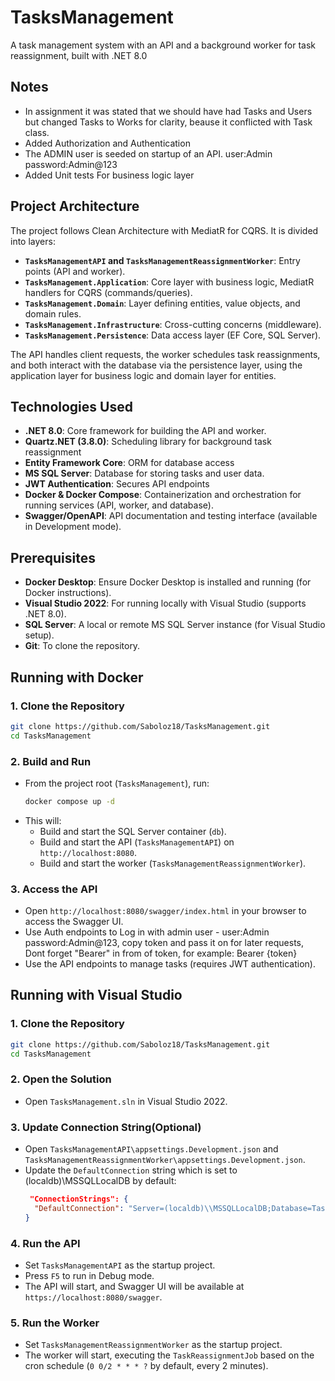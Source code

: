 # TasksManagement

A task management system with an API and a background worker for task reassignment, built with .NET 8.0 


## Notes
- In assignment it was stated that we should have had Tasks and Users but changed Tasks to Works for clarity, beause it conflicted with Task class.
- Added Authorization and Authentication
- The ADMIN user is seeded on startup of an API. user:Admin password:Admin@123
- Added Unit tests For business logic layer

## Project Architecture

The project follows Clean Architecture with MediatR for CQRS. It is divided into layers:

- **`TasksManagementAPI` and `TasksManagementReassignmentWorker`**: Entry points (API and worker).
- **`TasksManagement.Application`**: Core layer with business logic, MediatR handlers for CQRS (commands/queries).
- **`TasksManagement.Domain`**: Layer defining entities, value objects, and domain rules.
- **`TasksManagement.Infrastructure`**: Cross-cutting concerns (middleware).
- **`TasksManagement.Persistence`**: Data access layer (EF Core, SQL Server).

The API handles client requests, the worker schedules task reassignments, and both interact with the database via the persistence layer, using the application layer for business logic and domain layer for entities.

## Technologies Used

- **.NET 8.0**: Core framework for building the API and worker.
- **Quartz.NET (3.8.0)**: Scheduling library for background task reassignment
- **Entity Framework Core**: ORM for database access 
- **MS SQL Server**: Database for storing tasks and user data.
- **JWT Authentication**: Secures API endpoints 
- **Docker & Docker Compose**: Containerization and orchestration for running services (API, worker, and database).
- **Swagger/OpenAPI**: API documentation and testing interface (available in Development mode).

## Prerequisites

- **Docker Desktop**: Ensure Docker Desktop is installed and running (for Docker instructions).
- **Visual Studio 2022**: For running locally with Visual Studio (supports .NET 8.0).
- **SQL Server**: A local or remote MS SQL Server instance (for Visual Studio setup).
- **Git**: To clone the repository.

## Running with Docker

### 1. Clone the Repository
```bash
git clone https://github.com/Saboloz18/TasksManagement.git
cd TasksManagement
```

### 2. Build and Run
- From the project root (`TasksManagement`), run:
  ```bash
  docker compose up -d
  ```
- This will:
  - Build and start the SQL Server container (`db`).
  - Build and start the API (`TasksManagementAPI`) on `http://localhost:8080`.
  - Build and start the worker (`TasksManagementReassignmentWorker`).

### 3. Access the API
- Open `http://localhost:8080/swagger/index.html` in your browser to access the Swagger UI.
- Use Auth endpoints to Log in with admin user - user:Admin password:Admin@123, copy token and pass it on for later requests, Dont forget "Bearer" in from of token, for example: Bearer {token}
- Use the API endpoints to manage tasks (requires JWT authentication).


## Running with Visual Studio

### 1. Clone the Repository
```bash
git clone https://github.com/Saboloz18/TasksManagement.git
cd TasksManagement
```

### 2. Open the Solution
- Open `TasksManagement.sln` in Visual Studio 2022.

### 3. Update Connection String(Optional)
- Open `TasksManagementAPI\appsettings.Development.json` and `TasksManagementReassignmentWorker\appsettings.Development.json`.
- Update the `DefaultConnection` string which is set to (localdb)\\MSSQLLocalDB by default:
  ```json
   "ConnectionStrings": {
    "DefaultConnection": "Server=(localdb)\\MSSQLLocalDB;Database=TasksManagement;Trusted_Connection=True;"
  }
  ```
### 4. Run the API
- Set `TasksManagementAPI` as the startup project.
- Press `F5` to run in Debug mode.
- The API will start, and Swagger UI will be available at `https://localhost:8080/swagger`.

### 5. Run the Worker
- Set `TasksManagementReassignmentWorker` as the startup project.
- The worker will start, executing the `TaskReassignmentJob` based on the cron schedule (`0 0/2 * * * ?` by default, every 2 minutes).



